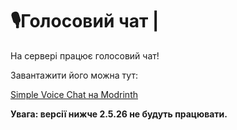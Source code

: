 # 🎙️Голосовий чат |

На сервері працює голосовий чат!

Завантажити його можна тут:

[<u>Simple Voice Chat на Modrinth</u>](https://modrinth.com/plugin/simple-voice-chat)

**Увага: версії нижче 2.5.26 не будуть працювати.**
